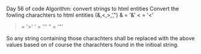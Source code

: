 Day 56 of code
Algorithm: convert strings to html entities
Convert the fowling charachters to html entities (&,<,>,',")
& = '&amp;'
< = '&lt;'
> = '&gt;'
' = '&apos;'
" = '&quot;'

So any string containing those charachters shall be replaced with the above values based on of course the charachters found in the initioal string.

